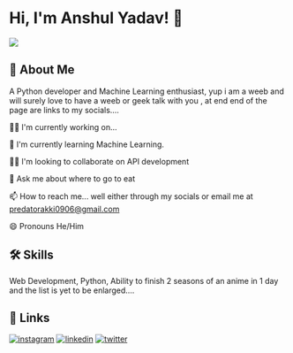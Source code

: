 
# Hi, I'm Anshul Yadav! 👋

<img src="https://media.giphy.com/media/aNeyXVMrED6fUO1Exy/giphy.gif" />



## 🚀 About Me
A Python developer and Machine Learning enthusiast, yup i am a weeb and will surely love to have a weeb or geek talk with you , at end end of the page are links to my socials....

👩‍💻 I'm currently working on...

🧠 I'm currently learning Machine Learning.

👯‍♀️ I'm looking to collaborate on API development

💬 Ask me about where to go to eat

📫 How to reach me... well either through my socials or email me at predatorakki0906@gmail.com
    
😄 Pronouns He/Him




## 🛠 Skills
Web Development, Python, Ability to finish 2 seasons of an anime in 1 day and the list is yet to be enlarged....


## 🔗 Links
[![instagram](https://img.shields.io/badge/Instagram-E4405F?style=for-the-badge&logo=instagram&logoColor=white)](https://www.instagram.com/its_ay_here_/)
[![linkedin](https://img.shields.io/badge/linkedin-0A66C2?style=for-the-badge&logo=linkedin&logoColor=white)](https://www.linkedin.com/in/anshul-yadav-0479111b1/)
[![twitter](https://img.shields.io/badge/twitter-1DA1F2?style=for-the-badge&logo=twitter&logoColor=white)](https://twitter.com/Anshuly68487643)


